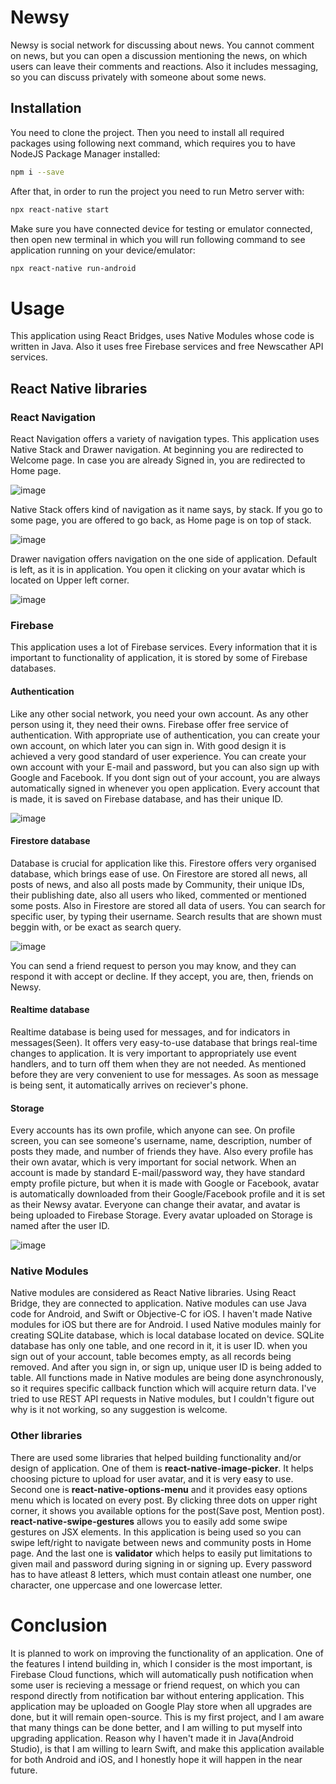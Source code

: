 # Newsy

Newsy is social network for discussing about news. You cannot comment on news, but you can open a discussion mentioning the news, on which users can leave their comments and reactions. Also it includes messaging, so you can discuss privately with someone about some news.

## Installation

You need to clone the project. Then you need to install all required packages using following next command, which requires you to have NodeJS Package Manager installed:
```bash
npm i --save
```
After that, in order to run the project you need to run Metro server with:
```bash
npx react-native start
```
Make sure you have connected device for testing or emulator connected, then open new terminal in which you will run following command to see application running on your device/emulator:
```bash
npx react-native run-android
```

# Usage
This application using React Bridges, uses Native Modules whose code is written in Java. Also it uses free Firebase services and free Newscather API services. 

## React Native libraries
### React Navigation
React Navigation offers a variety of navigation types. This application uses Native Stack and Drawer navigation. At beginning you are redirected to Welcome page. In case you are already Signed in, you are redirected to Home page. 

![image](https://user-images.githubusercontent.com/92331382/141689522-7d0ec159-d236-4b04-a3fd-bbe7c69ae412.png)

Native Stack offers kind of navigation as it name says, by stack. If you go to some page, you are offered to go back, as Home page is on top of stack.

![image](https://user-images.githubusercontent.com/92331382/141689411-221e5735-d050-47f6-a734-d539b6c54c45.png)

Drawer navigation offers navigation on the one side of application. Default is left, as it is in application. You open it clicking on your avatar which is located on Upper left corner.

![image](https://user-images.githubusercontent.com/92331382/141689705-1b45df36-4ae1-495d-8564-c1361e008263.png)

### Firebase
This application uses a lot of Firebase services. Every information that it is important to functionality of application, it is stored by some of Firebase databases.

#### Authentication
Like any other social network, you need your own account. As any other person using it, they need their owns. Firebase offer free service of authentication. With appropriate use of authentication, you can create your own account, on which later you can sign in. With good design it is achieved a very good standard of user experience. You can create your own account with your E-mail and password, but you can also sign up with Google and Facebook. If you dont sign out of your account, you are always automatically signed in whenever you open application. Every account that is made, it is saved on Firebase database, and has their unique ID.

![image](https://user-images.githubusercontent.com/92331382/141690047-d42ca7ae-9975-42df-9315-54082168be7e.png)

#### Firestore database
Database is crucial for application like this. Firestore offers very organised database, which brings ease of use. On Firestore are stored all news, all posts of news, and also all posts made by Community, their unique IDs, their publishing date, also all users who liked, commented or mentioned some posts. Also in Firestore are stored all data of users. You can search for specific user, by typing their username. Search results that are shown must beggin with, or be exact as search query.

![image](https://user-images.githubusercontent.com/92331382/141690846-240c634f-c65b-4be6-bf19-2b73b7930bb7.png)

You can send a friend request to person you may know, and they can respond it with accept or decline. If they accept, you are, then, friends on Newsy.

#### Realtime database
Realtime database is being used for messages, and for indicators in messages(Seen). It offers very easy-to-use database that brings real-time changes to application. It is very important to appropriately use event handlers, and to turn off them when they are not needed. As mentioned before they are very convenient to use for messages. As soon as message is being sent, it automatically arrives on reciever's phone.

#### Storage
Every accounts has its own profile, which anyone can see. On profile screen, you can see someone's username, name, description, number of posts they made, and number of friends they have. Also every profile has their own avatar, which is very important for social network. When an account is made by standard E-mail/password way, they have standard empty profile picture, but when it is made with Google or Facebook, avatar is automatically downloaded from their Google/Facebook profile and it is set as their Newsy avatar. Everyone can change their avatar, and avatar is being uploaded to Firebase Storage. Every avatar uploaded on Storage is named after the user ID.

![image](https://user-images.githubusercontent.com/92331382/141690897-c916cbd2-8560-4861-a05f-6aa8ac4389d3.png)

### Native Modules

Native modules are considered as React Native libraries. Using React Bridge, they are connected to application. Native modules can use Java code for Android, and Swift or Objective-C for iOS. I haven't made Native modules for iOS but there are for Android. I used Native modules mainly for creating SQLite database, which is local database located on device. SQLite database has only one table, and one record in it, it is user ID. when you sign out of your account, table becomes empty, as all records being removed. And after you sign in, or sign up, unique user ID is being added to table. All functions made in Native modules are being done asynchronously, so it requires specific callback function which will acquire return data. I've tried to use REST API requests in Native modules, but I couldn't figure out why is it not working, so any suggestion is welcome. 

### Other libraries

There are used some libraries that helped building functionality and/or design of application. One of them is **react-native-image-picker**. It helps choosing picture to upload for user avatar, and it is very easy to use. Second one is **react-native-options-menu** and it provides easy options menu which is located on every post. By clicking three dots on upper right corner, it shows you available options for the post(Save post, Mention post). **react-native-swipe-gestures** allows you to easily add some swipe gestures on JSX elements. In this application is being used so you can swipe left/right to navigate between news and community posts in Home page. And the last one is **validator** which helps to easily put limitations to given mail and password during signing in or signing up. Every password has to have atleast 8 letters, which must contain atleast one number, one character, one uppercase and one lowercase letter.

# Conclusion
It is planned to work on improving the functionality of an application. One of the features I intend building in, which I consider is the most important, is Firebase Cloud functions, which will automatically push notification when some user is recieving a message or friend request, on which you can respond directly from notification bar without entering application. This application may be uploaded on Google Play store when all upgrades are done, but it will remain open-source.
This is my first project, and I am aware that many things can be done better, and I am willing to put myself into upgrading application. Reason why I haven't made it in Java(Android Studio), is that I am willing to learn Swift, and make this application available for both Android and iOS, and I honestly hope it will happen in the near future.



